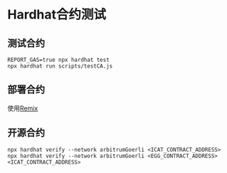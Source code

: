 # Hardhat合约测试

## 测试合约

```shell
REPORT_GAS=true npx hardhat test
npx hardhat run scripts/testCA.js
```

## 部署合约

使用[Remix](http://remix.ethereum.org/)

## 开源合约

```shell
npx hardhat verify --network arbitrumGoerli <ICAT_CONTRACT_ADDRESS> 
npx hardhat verify --network arbitrumGoerli <EGG_CONTRACT_ADDRESS> <ICAT_CONTRACT_ADDRESS>
```